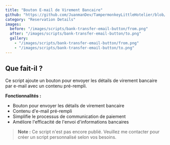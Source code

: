 ```yaml
---
title: "Bouton E-mail de Virement Bancaire"
github: "https://github.com/JuanmanDev/TampermonkeyLittleHotelier/blob/main/frontdesk/reservationDetails/showExtraButtonEmailBank.user.js"
category: "Reservation Details"
images:
  before: "/images/scripts/bank-transfer-email-button/from.png"
  after: "/images/scripts/bank-transfer-email-button/to.png"
  gallery:
    - "/images/scripts/bank-transfer-email-button/from.png"
    - "/images/scripts/bank-transfer-email-button/to.png"
---
```


## Que fait-il ?

Ce script ajoute un bouton pour envoyer les détails de virement bancaire par e-mail avec un contenu pré-rempli.

**Fonctionnalités :**
- Bouton pour envoyer les détails de virement bancaire
- Contenu d'e-mail pré-rempli
- Simplifie le processus de communication de paiement
- Améliore l'efficacité de l'envoi d'informations bancaires

> **Note :** Ce script n'est pas encore publié. Veuillez me contacter pour créer un script personnalisé selon vos besoins.
